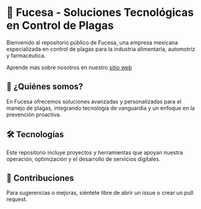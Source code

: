 # 🐜 Fucesa - Soluciones Tecnológicas en Control de Plagas

Bienvenido al repositorio público de Fucesa, una empresa mexicana especializada en control de plagas para la industria alimentaria, automotriz y farmacéutica.

Aprende más sobre nosotros en nuestro [sitio web](https://fucesa.com)

## 🚀 ¿Quiénes somos?

En Fucesa ofrecemos soluciones avanzadas y personalizadas para el manejo de plagas, integrando tecnología de vanguardia y un enfoque en la prevención proactiva.

## 🛠️ Tecnologías

Este repositorio incluye proyectos y herramientas que apoyan nuestra operación, optimización y el desarrollo de servicios digitales.

## 🤝 Contribuciones

Para sugerencias o mejoras, siéntete libre de abrir un issue o crear un pull request.
